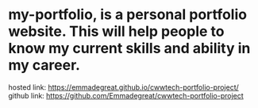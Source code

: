 # my-portfolio, is a personal portfolio website. This will help people to know my current skills and ability in my career.
hosted link: https://emmadegreat.github.io/cwwtech-portfolio-project/
github link: https://github.com/Emmadegreat/cwwtech-portfolio-project